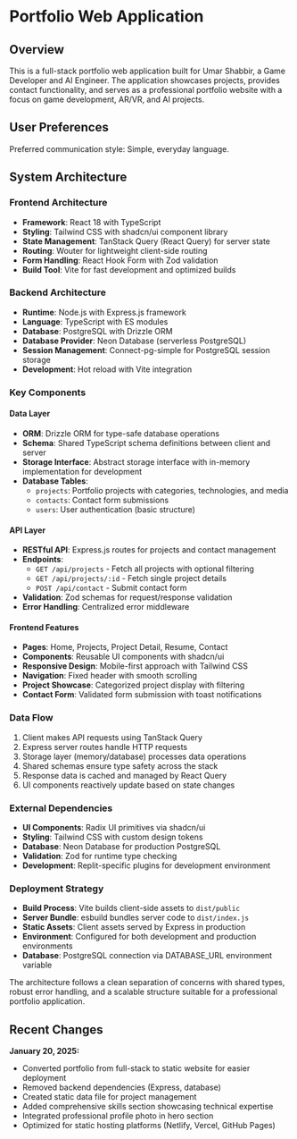 # Portfolio Web Application

## Overview
This is a full-stack portfolio web application built for Umar Shabbir, a Game Developer and AI Engineer. The application showcases projects, provides contact functionality, and serves as a professional portfolio website with a focus on game development, AR/VR, and AI projects.

## User Preferences
Preferred communication style: Simple, everyday language.

## System Architecture

### Frontend Architecture
- **Framework**: React 18 with TypeScript
- **Styling**: Tailwind CSS with shadcn/ui component library
- **State Management**: TanStack Query (React Query) for server state
- **Routing**: Wouter for lightweight client-side routing
- **Form Handling**: React Hook Form with Zod validation
- **Build Tool**: Vite for fast development and optimized builds

### Backend Architecture
- **Runtime**: Node.js with Express.js framework
- **Language**: TypeScript with ES modules
- **Database**: PostgreSQL with Drizzle ORM
- **Database Provider**: Neon Database (serverless PostgreSQL)
- **Session Management**: Connect-pg-simple for PostgreSQL session storage
- **Development**: Hot reload with Vite integration

### Key Components

#### Data Layer
- **ORM**: Drizzle ORM for type-safe database operations
- **Schema**: Shared TypeScript schema definitions between client and server
- **Storage Interface**: Abstract storage interface with in-memory implementation for development
- **Database Tables**:
  - `projects`: Portfolio projects with categories, technologies, and media
  - `contacts`: Contact form submissions
  - `users`: User authentication (basic structure)

#### API Layer
- **RESTful API**: Express.js routes for projects and contact management
- **Endpoints**:
  - `GET /api/projects` - Fetch all projects with optional filtering
  - `GET /api/projects/:id` - Fetch single project details
  - `POST /api/contact` - Submit contact form
- **Validation**: Zod schemas for request/response validation
- **Error Handling**: Centralized error middleware

#### Frontend Features
- **Pages**: Home, Projects, Project Detail, Resume, Contact
- **Components**: Reusable UI components with shadcn/ui
- **Responsive Design**: Mobile-first approach with Tailwind CSS
- **Navigation**: Fixed header with smooth scrolling
- **Project Showcase**: Categorized project display with filtering
- **Contact Form**: Validated form submission with toast notifications

### Data Flow
1. Client makes API requests using TanStack Query
2. Express server routes handle HTTP requests
3. Storage layer (memory/database) processes data operations
4. Shared schemas ensure type safety across the stack
5. Response data is cached and managed by React Query
6. UI components reactively update based on state changes

### External Dependencies
- **UI Components**: Radix UI primitives via shadcn/ui
- **Styling**: Tailwind CSS with custom design tokens
- **Database**: Neon Database for production PostgreSQL
- **Validation**: Zod for runtime type checking
- **Development**: Replit-specific plugins for development environment

### Deployment Strategy
- **Build Process**: Vite builds client-side assets to `dist/public`
- **Server Bundle**: esbuild bundles server code to `dist/index.js`
- **Static Assets**: Client assets served by Express in production
- **Environment**: Configured for both development and production environments
- **Database**: PostgreSQL connection via DATABASE_URL environment variable

The architecture follows a clean separation of concerns with shared types, robust error handling, and a scalable structure suitable for a professional portfolio application.

## Recent Changes

**January 20, 2025:**
- Converted portfolio from full-stack to static website for easier deployment
- Removed backend dependencies (Express, database) 
- Created static data file for project management
- Added comprehensive skills section showcasing technical expertise
- Integrated professional profile photo in hero section
- Optimized for static hosting platforms (Netlify, Vercel, GitHub Pages)